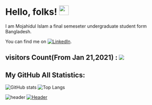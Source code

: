 # Hello, folks! <img src="https://raw.githubusercontent.com/MartinHeinz/MartinHeinz/master/wave.gif" width="30px">
I am Mojahidul Islam a final semeseter undergraduate student form Bangladesh.
<!-- Actual text -->
You can find me on [![LinkedIn][3.2]][3].
<!-- Icons -->
[3.2]: https://raw.githubusercontent.com/MartinHeinz/MartinHeinz/master/linkedin-3-16.png (LinkedIn icon without padding)
<!-- Links to your social media accounts -->
[3]: https://www.linkedin.com/in/mojahidul-islam/

## visitors Count(From Jan 21,2021) : ![](https://visitor-badge.laobi.icu/badge?page_id=islamshaheb.islamshaheb)
## My GitHub All Statistics: 

![GitHub stats](https://github-readme-stats.vercel.app/api?username=islamshaheb&show_icons=true&theme=tokyonight)
![Top Langs](https://github-readme-stats.vercel.app/api/top-langs/?username=islamshaheb&theme=tokyonight)

![header](https://capsule-render.vercel.app/api?type=wave&color=gradient&height=30&section=footer&text=End%10Section&fontSize=10)
[![Header](https://raw.githubusercontent.com/MartinHeinz/<OWNER>/<OWNER>/readme_header.png "Header")](https://some-url.dev/)

